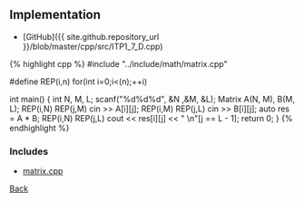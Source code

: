 

## Implementation

- [GitHub]({{ site.github.repository_url }}/blob/master/cpp/src/ITP1_7_D.cpp)

{% highlight cpp %}
#include "../include/math/matrix.cpp"

#define REP(i,n) for(int i=0;i<(n);++i)

int main() {
  int N, M, L;
  scanf("%d%d%d", &N ,&M, &L);
  Matrix<ll> A(N, M), B(M, L);
  REP(i,N) REP(j,M) cin >> A[i][j];
  REP(i,M) REP(j,L) cin >> B[i][j];
  auto res = A * B;
  REP(i,N) REP(j,L) cout << res[i][j] << " \n"[j == L - 1];
  return 0;
}
{% endhighlight %}

### Includes

- [matrix.cpp](../include/math/matrix)

[Back](..)
